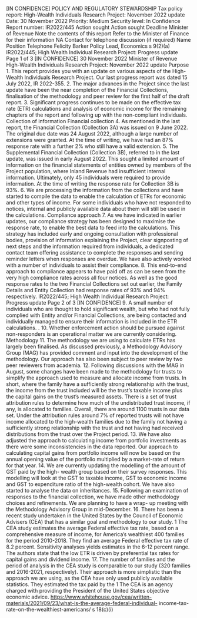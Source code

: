 \[IN CONFIDENCE\] POLICY AND REGULATORY STEWARDSHIP Tax policy report: High-Wealth Individuals Research Project: November 2022 update Date: 30 November 2022 Priority: Medium Security level: In Confidence Report number: IR2022/445 Action sought Action sought Deadline Minister of Revenue Note the contents of this report Refer to the Minister of Finance for their information NA Contact for telephone discussion (if required) Name Position Telephone Felicity Barker Policy Lead, Economics s 9(2)(a) IR2022/445; High Wealth Individual Research Project: Progress update Page 1 of 3 \[IN CONFIDENCE\] 30 November 2022 Minister of Revenue High-Wealth Individuals Research Project: November 2022 update Purpose 1. This report provides you with an update on various aspects of the High-Wealth Individuals Research Project. Our last progress report was dated 15 July 2022, IR 2022-355. 2. The major advances in the Project since the last update have been the near completion of the Financial Collections, finalisation of the methodology and peer review for the first half of the draft report. 3. Significant progress continues to be made on the effective tax rate (ETR) calculations and analysis of economic income for the remaining chapters of the report and following up with the non-compliant individuals. Collection of information Financial collection 4. As mentioned in the last report, the Financial Collection (Collection 3A) was issued on 9 June 2022. The original due date was 24 August 2022, although a large number of extensions were granted. At the time of writing, we have had an 87% response rate with a further 2% who still have a valid extension. 5. The Supplemental Financial Collection (Collection 3B), referred to in the last update, was issued in early August 2022. This sought a limited amount of information on the financial statements of entities owned by members of the Project population, where Inland Revenue had insufficient internal information. Ultimately, only 45 individuals were required to provide information. At the time of writing the response rate for Collection 3B is 93%. 6. We are processing the information from the collections and have started to compile the data to enable the calculation of ETRs for economic and other types of income. For some individuals who have not responded to notices, internal and publicly available data about them will still be used in the calculations. Compliance approach 7. As we have indicated in earlier updates, our compliance strategy has been designed to maximise the response rate, to enable the best data to feed into the calculations. This strategy has included early and ongoing consultation with professional bodies, provision of information explaining the Project, clear signposting of next steps and the information required from individuals, a dedicated contact team offering assistance to complete the responses and sending reminder letters when responses are overdue. We have also actively worked with a number of individuals to assist their compliance. 8. This end-to-end approach to compliance appears to have paid off as can be seen from the very high compliance rates across all four notices. As well as the good response rates to the two Financial Collections set out earlier, the Family Details and Entity Collection had response rates of 93% and 94% respectively. IR2022/445; High Wealth Individual Research Project: Progress update Page 2 of 3 \[IN CONFIDENCE\] 9. A small number of individuals who are thought to hold significant wealth, but who had not fully complied with Entity and/or Financial Collections, are being contacted and individually managed to ensure their information is included in the ETR calculations. . 10. Whether enforcement action should be pursued against non-responders is an operational matter we are currently considering. Methodology 11. The methodology we are using to calculate ETRs has largely been finalised. As discussed previously, a Methodology Advisory Group (MAG) has provided comment and input into the development of the methodology. Our approach has also been subject to peer review by two peer reviewers from academia. 12. Following discussions with the MAG in August, some changes have been made to the methodology for trusts to simplify the approach used to measure and allocate income from trusts. In short, where the family have a sufficiently strong relationship with the trust, the income from the trust included will be the trust’s taxable income plus the capital gains on the trust’s measured assets. There is a set of trust attribution rules to determine how much of the undistributed trust income, if any, is allocated to families. Overall, there are around 1100 trusts in our data set. Under the attribution rules around 7% of reported trusts will not have income allocated to the high-wealth families due to the family not having a sufficiently strong relationship with the trust and not having had received distributions from the trust over the Project period. 13. We have also adjusted the approach to calculating income from portfolio investments as there were some inconsistencies in the data reported. Our approach to calculating capital gains from portfolio income will now be based on the annual opening value of the portfolio multiplied by a market-rate of return for that year. 14. We are currently updating the modelling of the amount of GST paid by the high- wealth group based on their survey responses. This modelling will look at the GST to taxable income, GST to economic income and GST to expenditure ratio of the high-wealth cohort. We have also started to analyse the data on inheritances. 15. Following an examination of responses to the financial collection, we have made other methodology choices and refinements. We are planning to have a wrap- up meeting with the Methodology Advisory Group in mid-December. 16. There has been a recent study undertaken in the United States by the Council of Economic Advisers (CEA) that has a similar goal and methodology to our study. 1 The CEA study estimates the average Federal effective tax rate, based on a comprehensive measure of income, for America’s wealthiest 400 families for the period 2010-2018. They find an average Federal effective tax rate of 8.2 percent. Sensitivity analyses yields estimates in the 6-12 percent range. The authors state that the low ETR is driven by preferential tax rates for capital gains and dividend income. 17. The number of families and the period of analysis in the CEA study is comparable to our study (320 families and 2016-2021, respectively). Their approach is more simplistic than the approach we are using, as the CEA have only used publicly available statistics. They estimated the tax paid by the 1 The CEA is an agency charged with providing the President of the United States objective economic advice. https://www.whitehouse.gov/cea/written-materials/2021/09/23/what-is-the-average-federal-individual- income-tax-rate-on-the-wealthiest-americans/ s 18(c)(i)